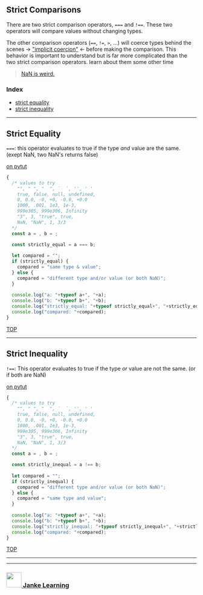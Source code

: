## Strict Comparisons

There are two strict comparison operators, ```===``` and ```!==```.  These two operators will compare values without changing types.

The other comparison operators (```==```, ```!=```, ```>```, ...) will coerce types behind the scenes -> ["implicit coercion"](https://github.com/janke-learning/implicit-coercion) <- before making the comparison.  This behavior is important to understand but is far more complicated than the two strict comparison operators.  learn about them some other time

> [NaN is weird.](./nan.md)

### Index
* [strict equality](#strict-equality)
* [strict inequality](#strict-inequality)

---

## Strict Equality


```===```: this operator evaluates to true if the type _and_ value are the same. (exept NaN, two NaN's returns false)

[on pytut](http://www.pythontutor.com/live.html#code=/*%20values%20to%20try%0A%20%20%22%22,%20%22%20%22,%20%22%20%20%22,%20%60%20%20%60,%20'',%20'%20'%0A%20%20true,%20false,%20null,%20undefined,%20%0A%20%200,%200.0,%20-0,%20%2B0,%20-0.0,%20%2B0.0%0A%20%201000,%20.001,%201e3,%201e-3,%20%0A%20%20999e305,%20999e306,%20Infinity%0A%20%20%223%22,%203,%20%22true%22,%20true,%0A%20%20NaN,%20%22NaN%22,%201,%203/3%0A*/%0Aconst%20a%20%3D%20,%20b%20%3D%20%3B%0A%0Aconst%20strictly_equal%20%3D%20a%20%3D%3D%3D%20b%3B%0A%0Alet%20compared%20%3D%20%22%22%3B%0Aif%20%28strictly_equal%29%20%7B%0A%20%20compared%20%3D%20%22same%20type%20%26%20value%22%3B%0A%7D%20else%20%7B%0A%20%20compared%20%3D%20%22different%20type%20and/or%20value%20%28or%20both%20NaN%29%22%3B%0A%7D&cumulative=false&heapPrimitives=nevernest&mode=display&origin=opt-live.js&py=js&rawInputLstJSON=%5B%5D&textReferences=false)
```js
{
  /* values to try
    "", " ", "  ", `  `, '', ' '
    true, false, null, undefined, 
    0, 0.0, -0, +0, -0.0, +0.0
    1000, .001, 1e3, 1e-3, 
    999e305, 999e306, Infinity
    "3", 3, "true", true,
    NaN, "NaN", 1, 3/3
  */
  const a = , b = ;

  const strictly_equal = a === b;
  
  let compared = "";
  if (strictly_equal) {
    compared = "same type & value";
  } else {
    compared = "different type and/or value (or both NaN)";
  }
  
  console.log("a: "+typeof a+", "+a);
  console.log("b: "+typeof b+", "+b);
  console.log("strictly_equal: "+typeof strictly_equal+", "+strictly_equal);
  console.log("compared: "+compared);
}
```

[TOP](#strict-comparisons)

---

## Strict Inequality


```!==```:  This operator evaluates to true if the type _or_ value are not the same. (or if both are NaN)

[on pytut](http://www.pythontutor.com/live.html#code=/*%20values%20to%20try%0A%20%20%22%22,%20%22%20%22,%20%22%20%20%22,%20%60%20%20%60,%20'',%20'%20'%0A%20%20true,%20false,%20null,%20undefined,%20%0A%20%200,%200.0,%20-0,%20%2B0,%20-0.0,%20%2B0.0%0A%20%201000,%20.001,%201e3,%201e-3,%20%0A%20%20999e305,%20999e306,%20Infinity%0A%20%20%223%22,%203,%20%22true%22,%20true,%0A%20%20NaN,%20%22NaN%22,%201,%203/3%0A*/%0Aconst%20a%20%3D%20,%20b%20%3D%20%3B%0A%0Aconst%20strictly_inequal%20%3D%20a%20!%3D%3D%20b%3B%0A%0Alet%20compared%20%3D%20%22%22%3B%0Aif%20%28strictly_inequal%29%20%7B%0A%20%20compared%20%3D%20%22different%20type%20and/or%20value%20%28or%20both%20NaN%29%22%3B%0A%7D%20else%20%7B%0A%20%20compared%20%3D%20%22same%20type%20and%20value%22%3B%0A%7D&cumulative=false&heapPrimitives=nevernest&mode=display&origin=opt-live.js&py=js&rawInputLstJSON=%5B%5D&textReferences=false) 
```js
{
  /* values to try
    "", " ", "  ", `  `, '', ' '
    true, false, null, undefined, 
    0, 0.0, -0, +0, -0.0, +0.0
    1000, .001, 1e3, 1e-3, 
    999e305, 999e306, Infinity
    "3", 3, "true", true,
    NaN, "NaN", 1, 3/3
  */
  const a = , b = ;

  const strictly_inequal = a !== b;
  
  let compared = "";
  if (strictly_inequal) {
    compared = "different type and/or value (or both NaN)";
  } else {
    compared = "same type and value";
  }
  
  console.log("a: "+typeof a+", "+a);
  console.log("b: "+typeof b+", "+b);
  console.log("strictly_inequal: "+typeof strictly_inequal+", "+strictly_inequal);
  console.log("compared: "+compared);
}
```


[TOP](#strict-comparisons)

___
___
### <a href="http://janke-learning.org" target="_blank"><img src="https://user-images.githubusercontent.com/18554853/50098409-22575780-021c-11e9-99e1-962787adaded.png" width="40" height="40"></img> Janke Learning</a>
